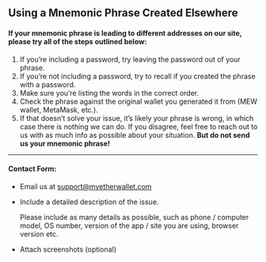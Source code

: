 ## Using a Mnemonic Phrase Created Elsewhere

#### If your mnemonic phrase is leading to different addresses on our site, please try all of the steps outlined below:

1. If you’re including a password, try leaving the password out of your phrase.
2. If you’re not including a password, try to recall if you created the phrase with a password. 
3. Make sure you’re listing the words in the correct order.
4. Check the phrase against the original wallet you generated it from (MEW wallet, MetaMask, etc.).
5. If that doesn’t solve your issue, it’s likely your phrase is wrong, in which case there is nothing we can do. If you disagree, feel free to reach out to us with as much info as possible about your situation. **But do not send us your mnemonic phrase!** 

* * *

#### Contact Form:

- Email us at support@myetherwallet.com

- <p>Include a detailed description of the issue.</p>
  <note>Please include as many details as possible, such as phone / computer model, OS number, version of the app / site you are using, browser version etc.</note>

- Attach screenshots (optional)
